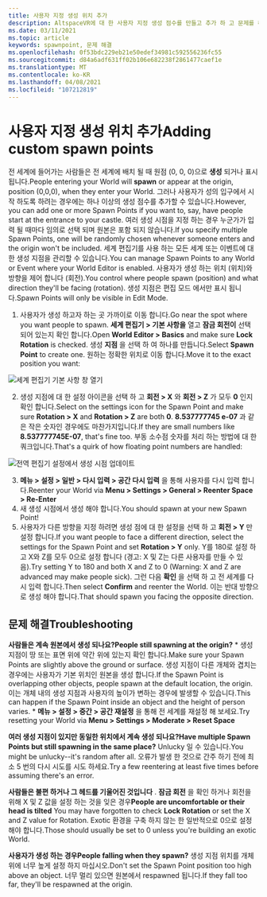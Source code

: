 ```yaml
---
title: 사용자 지정 생성 위치 추가
description: AltspaceVR에 대 한 사용자 지정 생성 점수를 만들고 추가 하 고 문제를 해결 하는 방법에 대해 알아봅니다.
ms.date: 03/11/2021
ms.topic: article
keywords: spawnpoint, 문제 해결
ms.openlocfilehash: 0f53bdc229eb21e50edef34981c592556236fc55
ms.sourcegitcommit: d84a6adf631ff02b106e682238f2861477caef1e
ms.translationtype: MT
ms.contentlocale: ko-KR
ms.lasthandoff: 04/08/2021
ms.locfileid: "107212819"
---
```

# <a name="adding-custom-spawn-points"></a><span data-ttu-id="db446-104">사용자 지정 생성 위치 추가</span><span class="sxs-lookup"><span data-stu-id="db446-104">Adding custom spawn points</span></span>

<span data-ttu-id="db446-105">전 세계에 들어가는 사람들은 전 세계에 배치 될 때 원점 (0, 0, 0)으로 **생성** 되거나 표시 됩니다.</span><span class="sxs-lookup"><span data-stu-id="db446-105">People entering your World will **spawn** or appear at the origin, position (0,0,0), when they enter your World.</span></span> <span data-ttu-id="db446-106">그러나 사용자가 성의 입구에서 시작 하도록 하려는 경우에는 하나 이상의 생성 점수를 추가할 수 있습니다.</span><span class="sxs-lookup"><span data-stu-id="db446-106">However, you can add one or more Spawn Points if you want to, say, have people start at the entrance to your castle.</span></span> <span data-ttu-id="db446-107">여러 생성 시점을 지정 하는 경우 누군가가 입력 될 때마다 임의로 선택 되며 원본은 포함 되지 않습니다.</span><span class="sxs-lookup"><span data-stu-id="db446-107">If you specify multiple Spawn Points, one will be randomly chosen whenever someone enters and the origin won't be included.</span></span> <span data-ttu-id="db446-108">세계 편집기를 사용 하는 모든 세계 또는 이벤트에 대 한 생성 지점을 관리할 수 있습니다.</span><span class="sxs-lookup"><span data-stu-id="db446-108">You can manage Spawn Points to any World or Event where your World Editor is enabled.</span></span> <span data-ttu-id="db446-109">사용자가 생성 하는 위치 (위치)와 방향을 제어 합니다 (회전).</span><span class="sxs-lookup"><span data-stu-id="db446-109">You control where people spawn (position) and what direction they'll be facing (rotation).</span></span> <span data-ttu-id="db446-110">생성 지점은 편집 모드 에서만 표시 됩니다.</span><span class="sxs-lookup"><span data-stu-id="db446-110">Spawn Points will only be visible in Edit Mode.</span></span> 

1. <span data-ttu-id="db446-111">사용자가 생성 하고자 하는 곳 가까이로 이동 합니다.</span><span class="sxs-lookup"><span data-stu-id="db446-111">Go near the spot where you want people to spawn.</span></span> <span data-ttu-id="db446-112">**세계 편집기 > 기본 사항을** 열고 **잠금 회전이** 선택 되어 있는지 확인 합니다.</span><span class="sxs-lookup"><span data-stu-id="db446-112">Open **World Editor > Basics** and make sure **Lock Rotation** is checked.</span></span> <span data-ttu-id="db446-113">생성 **지점** 을 선택 하 여 하나를 만듭니다.</span><span class="sxs-lookup"><span data-stu-id="db446-113">Select **Spawn Point** to create one.</span></span> <span data-ttu-id="db446-114">원하는 정확한 위치로 이동 합니다.</span><span class="sxs-lookup"><span data-stu-id="db446-114">Move it to the exact position you want:</span></span>

![세계 편집기 기본 사항 창 열기](images/spawn-points-img-01.png)

2. <span data-ttu-id="db446-116">생성 지점에 대 한 설정 아이콘을 선택 하 고 **회전 > X** 와 **회전 > Z** 가 모두 **0** 인지 확인 합니다.</span><span class="sxs-lookup"><span data-stu-id="db446-116">Select on the settings icon for the Spawn Point and make sure **Rotation > X** and **Rotation > Z** are both **0**.</span></span> <span data-ttu-id="db446-117">**8.537777745 e-07** 과 같은 작은 숫자인 경우에도 마찬가지입니다.</span><span class="sxs-lookup"><span data-stu-id="db446-117">If they are small numbers like **8.537777745E-07**, that's fine too.</span></span> <span data-ttu-id="db446-118">부동 소수점 숫자를 처리 하는 방법에 대 한 쿼크입니다.</span><span class="sxs-lookup"><span data-stu-id="db446-118">That's a quirk of how floating point numbers are handled:</span></span>

![전역 편집기 설정에서 생성 시점 업데이트](images/spawn-points-img-02.png)

3. <span data-ttu-id="db446-120">**메뉴 > 설정 > 일반 > 다시 입력 > 공간 다시 입력** 을 통해 사용자를 다시 입력 합니다.</span><span class="sxs-lookup"><span data-stu-id="db446-120">Reenter your World via **Menu > Settings > General > Reenter Space > Re-Enter**</span></span>
4. <span data-ttu-id="db446-121">새 생성 시점에서 생성 해야 합니다.</span><span class="sxs-lookup"><span data-stu-id="db446-121">You should spawn at your new Spawn Point!</span></span>
5. <span data-ttu-id="db446-122">사용자가 다른 방향을 지정 하려면 생성 점에 대 한 설정을 선택 하 고 **회전 > Y** 만 설정 합니다.</span><span class="sxs-lookup"><span data-stu-id="db446-122">If you want people to face a different direction, select the settings for the Spawn Point and set **Rotation > Y** only.</span></span> <span data-ttu-id="db446-123">Y를 180로 설정 하 고 X와 Z를 모두 0으로 설정 합니다 (경고: X 및 Z는 다른 사용자를 만들 수 있음).</span><span class="sxs-lookup"><span data-stu-id="db446-123">Try setting Y to 180 and both X and Z to 0 (Warning: X and Z are advanced may make people sick).</span></span> <span data-ttu-id="db446-124">그런 다음 **확인** 을 선택 하 고 전 세계를 다시 입력 합니다.</span><span class="sxs-lookup"><span data-stu-id="db446-124">Then select **Confirm** and reenter the World.</span></span> <span data-ttu-id="db446-125">이는 반대 방향으로 생성 해야 합니다.</span><span class="sxs-lookup"><span data-stu-id="db446-125">That should spawn you facing the opposite direction.</span></span> 

## <a name="troubleshooting"></a><span data-ttu-id="db446-126">문제 해결</span><span class="sxs-lookup"><span data-stu-id="db446-126">Troubleshooting</span></span>

<span data-ttu-id="db446-127">**사람들은 계속 원본에서 생성 되나요?**</span><span class="sxs-lookup"><span data-stu-id="db446-127">**People still spawning at the origin?**</span></span>
    * <span data-ttu-id="db446-128">생성 지점이 땅 또는 표면 위에 약간 위에 있는지 확인 합니다.</span><span class="sxs-lookup"><span data-stu-id="db446-128">Make sure your Spawn Points are slightly above the ground or surface.</span></span> <span data-ttu-id="db446-129">생성 지점이 다른 개체와 겹치는 경우에는 사용자가 기본 위치인 원본을 생성 합니다.</span><span class="sxs-lookup"><span data-stu-id="db446-129">If the Spawn Point is overlapping other objects, people spawn at the default location, the origin.</span></span> <span data-ttu-id="db446-130">이는 개체 내의 생성 지점과 사용자의 높이가 변하는 경우에 발생할 수 있습니다.</span><span class="sxs-lookup"><span data-stu-id="db446-130">This can happen if the Spawn Point inside an object and the height of person varies.</span></span> 
    * <span data-ttu-id="db446-131">**메뉴 > 설정 > 중간 > 공간 재설정** 을 통해 전 세계를 재설정 해 보세요.</span><span class="sxs-lookup"><span data-stu-id="db446-131">Try resetting your World via **Menu > Settings > Moderate > Reset Space**</span></span>

<span data-ttu-id="db446-132">**여러 생성 지점이 있지만 동일한 위치에서 계속 생성 되나요?**</span><span class="sxs-lookup"><span data-stu-id="db446-132">**Have multiple Spawn Points but still spawning in the same place?**</span></span>
<span data-ttu-id="db446-133">Unlucky 일 수 있습니다.</span><span class="sxs-lookup"><span data-stu-id="db446-133">You might be unlucky--it's random after all.</span></span> <span data-ttu-id="db446-134">오류가 발생 한 것으로 간주 하기 전에 최소 5 번의 다시 시도를 시도 하세요.</span><span class="sxs-lookup"><span data-stu-id="db446-134">Try a few reentering at least five times before assuming there's an error.</span></span> 

<span data-ttu-id="db446-135">**사람들은 불편 하거나 그 헤드를 기울어진 것입니다** . **잠금 회전** 을 확인 하거나 회전을 위해 X 및 Z 값을 설정 하는 것을 잊은 경우</span><span class="sxs-lookup"><span data-stu-id="db446-135">**People are uncomfortable or their head is tilted** You may have forgotten to check **Lock Rotation** or set the X and Z value for Rotation.</span></span> <span data-ttu-id="db446-136">Exotic 환경을 구축 하지 않는 한 일반적으로 0으로 설정 해야 합니다.</span><span class="sxs-lookup"><span data-stu-id="db446-136">Those should usually be set to 0 unless you're building an exotic World.</span></span> 

<span data-ttu-id="db446-137">**사용자가 생성 하는 경우**</span><span class="sxs-lookup"><span data-stu-id="db446-137">**People falling when they spawn?**</span></span>
<span data-ttu-id="db446-138">생성 지점 위치를 개체 위에 너무 높게 설정 하지 마십시오.</span><span class="sxs-lookup"><span data-stu-id="db446-138">Don't set the Spawn Point position too high above an object.</span></span> <span data-ttu-id="db446-139">너무 멀리 있으면 원본에서 respawned 됩니다.</span><span class="sxs-lookup"><span data-stu-id="db446-139">If they fall too far, they'll be respawned at the origin.</span></span>